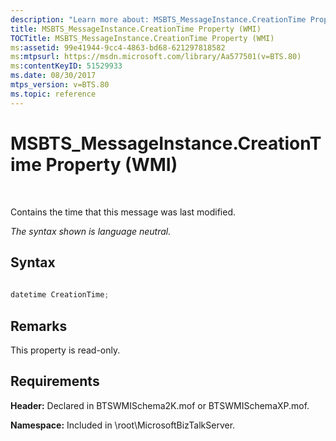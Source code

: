 ```yaml
---
description: "Learn more about: MSBTS_MessageInstance.CreationTime Property (WMI)"
title: MSBTS_MessageInstance.CreationTime Property (WMI)
TOCTitle: MSBTS_MessageInstance.CreationTime Property (WMI)
ms:assetid: 99e41944-9cc4-4863-bd68-621297818582
ms:mtpsurl: https://msdn.microsoft.com/library/Aa577501(v=BTS.80)
ms:contentKeyID: 51529933
ms.date: 08/30/2017
mtps_version: v=BTS.80
ms.topic: reference
---
```


# MSBTS\_MessageInstance.CreationTime Property (WMI)

 

Contains the time that this message was last modified.

*The syntax shown is language neutral.*

## Syntax

```C#
  
datetime CreationTime;  
```

## Remarks

This property is read-only.

## Requirements

**Header:** Declared in BTSWMISchema2K.mof or BTSWMISchemaXP.mof.

**Namespace:** Included in \\root\\MicrosoftBizTalkServer.

